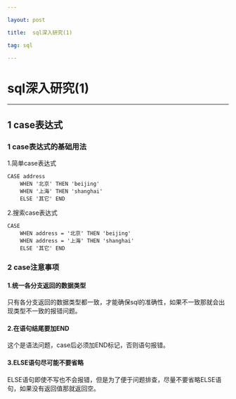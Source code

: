 ```yaml
---

layout: post

title:  sql深入研究(1)

tag: sql

---
```


# sql深入研究(1)

---

## 1 case表达式

### 1 case表达式的基础用法

1.简单case表达式

```
CASE address 
    WHEN '北京' THEN 'beijing'
    WHEN '上海' THEN 'shanghai'
    ELSE '其它' END
```

2.搜索case表达式

```
CASE 
    WHEN address = '北京' THEN 'beijing'
    WHEN address = '上海' THEN 'shanghai'
    ELSE '其它' END
```

### 2 case注意事项

#### 1.统一各分支返回的数据类型

只有各分支返回的数据类型都一致，才能确保sql的准确性，如果不一致那就会出现类型不一致的报错问题。

#### 2.在语句结尾要加END

这个是语法问题，case后必须加END标记，否则语句报错。

#### 3.ELSE语句尽可能不要省略

ELSE语句即使不写也不会报错，但是为了便于问题排查，尽量不要省略ELSE语句，如果没有返回值那就返回空。

